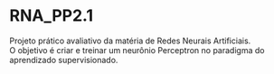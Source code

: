 # RNA_PP2.1
Projeto prático avaliativo da matéria de Redes Neurais Artificiais.  
O objetivo é criar e treinar um neurônio Perceptron no paradigma do aprendizado supervisionado.
